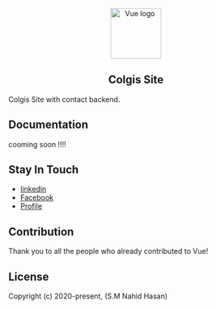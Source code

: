 <p align="center"><a href="https://vuejs.org" target="_blank" rel="noopener noreferrer"><img width="100" src="images/colgis.PNG" alt="Vue logo"></a></p>

<h2 align="center">Colgis Site</h2>

Colgis Site with contact backend.

<!-- - [Become a backer or sponsor on Patreon](https://www.patreon.com/evanyou).
- [Become a backer or sponsor on Open Collective](https://opencollective.com/vuejs).
- [One-time donation via PayPal or crypto-currencies.](https://vuejs.org/support-vuejs/#One-time-Donations) -->


## Documentation

cooming soon !!!!




## Stay In Touch

- [linkedin](https://)
- [Facebook](https://)
- [Profile](https://nahid-limu.github.io/)

## Contribution



Thank you to all the people who already contributed to Vue!



## License


Copyright (c) 2020-present, (S.M Nahid Hasan)